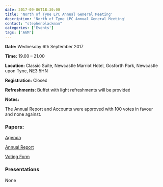 ```yaml
---
date: 2017-09-06T18:30:00
title: 'North of Tyne LPC Annual General Meeting'
description: 'North of Tyne LPC Annual General Meeting'
contact: "stephenblackman"
categories: ['Events']
tags: ['AGM']
---
```


**Date:** Wednesday 6th September 2017

**Time:** 19.00 – 21.00  

**Location:** Classic Suite, Newcastle Marriot Hotel, Gosforth Park, Newcastle upon Tyne, NE3 5HN

**Registration:** Closed  

**Refreshments:** Buffet with light refreshments will be provided

**Notes:**

The Annual Report and Accounts were approved with 100 votes in favour and none against.

### Papers:

[Agenda](/files/Agenda-2017.pdf)

[Annual Report](/files/Report-2017.pdf)

[Voting Form](/files/Voting-Form.pdf)

### Presentations

None

